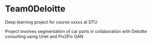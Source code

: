 # Team0Deloitte
Deep learning project for course xxxxx at DTU

Project involves segmentation of car parts in collaboration with Deloitte consulting using Unet and Pix2Pix GAN


